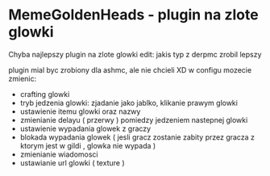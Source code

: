 # MemeGoldenHeads - plugin na zlote glowki

Chyba najlepszy plugin na zlote glowki
edit: jakis typ z derpmc zrobil lepszy

plugin mial byc zrobiony dla ashmc, ale nie chcieli XD
w configu mozecie zmienic:
- crafting glowki
- tryb jedzenia glowki: zjadanie jako jablko, klikanie prawym glowki
- ustawienie itemu glowki oraz nazwy
- zmienianie delayu ( przerwy ) pomiedzy jedzeniem nastepnej glowki
- ustawienie wypadania glowek z graczy
- blokada wypadania glowek ( jesli gracz zostanie zabity przez gracza z ktorym jest w gildi , glowka nie wypada )
- zmienianie wiadomosci
- ustawianie url glowki ( texture )
